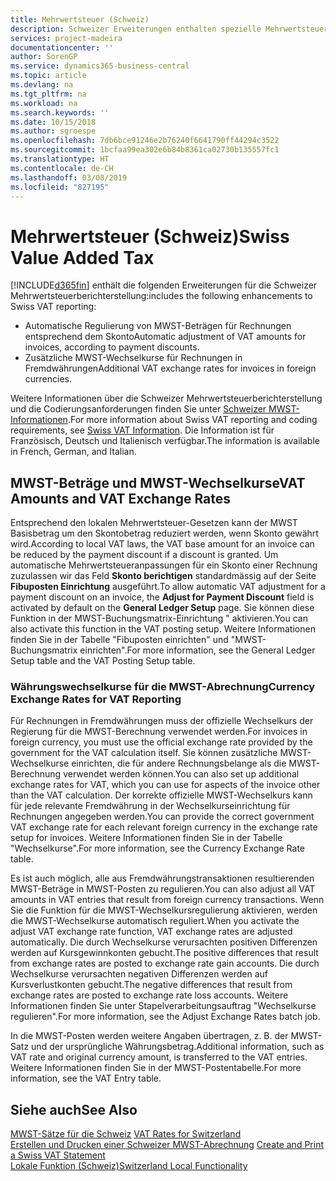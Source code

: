```yaml
---
title: Mehrwertsteuer (Schweiz)
description: Schweizer Erweiterungen enthalten spezielle Mehrwertsteuerberichterstellungsfunktionen.
services: project-madeira
documentationcenter: ''
author: SorenGP
ms.service: dynamics365-business-central
ms.topic: article
ms.devlang: na
ms.tgt_pltfrm: na
ms.workload: na
ms.search.keywords: ''
ms.date: 10/15/2018
ms.author: sgroespe
ms.openlocfilehash: 7db6bce91246e2b76240f6641790ff44294c3522
ms.sourcegitcommit: 1bcfaa99ea302e6b84b8361ca02730b135557fc1
ms.translationtype: HT
ms.contentlocale: de-CH
ms.lasthandoff: 03/08/2019
ms.locfileid: "827195"
---
```

# <a name="swiss-value-added-tax"></a><span data-ttu-id="7f3bc-103">Mehrwertsteuer (Schweiz)</span><span class="sxs-lookup"><span data-stu-id="7f3bc-103">Swiss Value Added Tax</span></span>
[!INCLUDE[d365fin](../../includes/d365fin_md.md)] <span data-ttu-id="7f3bc-104">enthält die folgenden Erweiterungen für die Schweizer Mehrwertsteuerberichterstellung:</span><span class="sxs-lookup"><span data-stu-id="7f3bc-104">includes the following enhancements to Swiss VAT reporting:</span></span>  

- <span data-ttu-id="7f3bc-105">Automatische Regulierung von MWST-Beträgen für Rechnungen entsprechend dem Skonto</span><span class="sxs-lookup"><span data-stu-id="7f3bc-105">Automatic adjustment of VAT amounts for invoices, according to payment discounts.</span></span>  
- <span data-ttu-id="7f3bc-106">Zusätzliche MWST-Wechselkurse für Rechnungen in Fremdwährungen</span><span class="sxs-lookup"><span data-stu-id="7f3bc-106">Additional VAT exchange rates for invoices in foreign currencies.</span></span>  

<span data-ttu-id="7f3bc-107">Weitere Informationen über die Schweizer Mehrwertsteuerberichterstellung und die Codierungsanforderungen finden Sie unter [Schweizer MWST-Informationen](https://www.estv.admin.ch/estv/en/home/estv-suissetax/sw-hersteller.html).</span><span class="sxs-lookup"><span data-stu-id="7f3bc-107">For more information about Swiss VAT reporting and coding requirements, see [Swiss VAT Information](https://www.estv.admin.ch/estv/en/home/estv-suissetax/sw-hersteller.html).</span></span> <span data-ttu-id="7f3bc-108">Die Information ist für Französisch, Deutsch und Italienisch verfügbar.</span><span class="sxs-lookup"><span data-stu-id="7f3bc-108">The information is available in French, German, and Italian.</span></span>  

## <a name="vat-amounts-and-vat-exchange-rates"></a><span data-ttu-id="7f3bc-109">MWST-Beträge und MWST-Wechselkurse</span><span class="sxs-lookup"><span data-stu-id="7f3bc-109">VAT Amounts and VAT Exchange Rates</span></span>  
<span data-ttu-id="7f3bc-110">Entsprechend den lokalen Mehrwertsteuer-Gesetzen kann der MWST Basisbetrag um den Skontobetrag reduziert werden, wenn Skonto gewährt wird.</span><span class="sxs-lookup"><span data-stu-id="7f3bc-110">According to local VAT laws, the VAT base amount for an invoice can be reduced by the payment discount if a discount is granted.</span></span> <span data-ttu-id="7f3bc-111">Um automatische Mehrwertsteueranpassungen für ein Skonto einer Rechnung zuzulassen wir das Feld **Skonto berichtigen** standardmässig auf der Seite **Fibuposten Einrichtung** ausgeführt.</span><span class="sxs-lookup"><span data-stu-id="7f3bc-111">To allow automatic VAT adjustment for a payment discount on an invoice, the **Adjust for Payment Discount** field is activated by default on the **General Ledger Setup** page.</span></span> <span data-ttu-id="7f3bc-112">Sie können diese Funktion in der MWST-Buchungsmatrix-Einrichtung " aktivieren.</span><span class="sxs-lookup"><span data-stu-id="7f3bc-112">You can also activate this function in the VAT posting setup.</span></span> <span data-ttu-id="7f3bc-113">Weitere Informationen finden Sie in der Tabelle "Fibuposten einrichten" und "MWST-Buchungsmatrix einrichten".</span><span class="sxs-lookup"><span data-stu-id="7f3bc-113">For more information, see the General Ledger Setup table and the VAT Posting Setup table.</span></span>  

### <a name="currency-exchange-rates-for-vat-reporting"></a><span data-ttu-id="7f3bc-114">Währungswechselkurse für die MWST-Abrechnung</span><span class="sxs-lookup"><span data-stu-id="7f3bc-114">Currency Exchange Rates for VAT Reporting</span></span>  
<span data-ttu-id="7f3bc-115">Für Rechnungen in Fremdwährungen muss der offizielle Wechselkurs der Regierung für die MWST-Berechnung verwendet werden.</span><span class="sxs-lookup"><span data-stu-id="7f3bc-115">For invoices in foreign currency, you must use the official exchange rate provided by the government for the VAT calculation itself.</span></span> <span data-ttu-id="7f3bc-116">Sie können zusätzliche MWST-Wechselkurse einrichten, die für andere Rechnungsbelange als die MWST-Berechnung verwendet werden können.</span><span class="sxs-lookup"><span data-stu-id="7f3bc-116">You can also set up additional exchange rates for VAT, which you can use for aspects of the invoice other than the VAT calculation.</span></span> <span data-ttu-id="7f3bc-117">Der korrekte offizielle MWST-Wechselkurs kann für jede relevante Fremdwährung in der Wechselkurseinrichtung für Rechnungen angegeben werden.</span><span class="sxs-lookup"><span data-stu-id="7f3bc-117">You can provide the correct government VAT exchange rate for each relevant foreign currency in the exchange rate setup for invoices.</span></span> <span data-ttu-id="7f3bc-118">Weitere Informationen finden Sie in der Tabelle "Wechselkurse".</span><span class="sxs-lookup"><span data-stu-id="7f3bc-118">For more information, see the Currency Exchange Rate table.</span></span>  

<span data-ttu-id="7f3bc-119">Es ist auch möglich, alle aus Fremdwährungstransaktionen resultierenden MWST-Beträge in MWST-Posten zu regulieren.</span><span class="sxs-lookup"><span data-stu-id="7f3bc-119">You can also adjust all VAT amounts in VAT entries that result from foreign currency transactions.</span></span> <span data-ttu-id="7f3bc-120">Wenn Sie die Funktion für die MWST-Wechselkursregulierung aktivieren, werden die MWST-Wechselkurse automatisch reguliert.</span><span class="sxs-lookup"><span data-stu-id="7f3bc-120">When you activate the adjust VAT exchange rate function, VAT exchange rates are adjusted automatically.</span></span> <span data-ttu-id="7f3bc-121">Die durch Wechselkurse verursachten positiven Differenzen werden auf Kursgewinnkonten gebucht.</span><span class="sxs-lookup"><span data-stu-id="7f3bc-121">The positive differences that result from exchange rates are posted to exchange rate gain accounts.</span></span> <span data-ttu-id="7f3bc-122">Die durch Wechselkurse verursachten negativen Differenzen werden auf Kursverlustkonten gebucht.</span><span class="sxs-lookup"><span data-stu-id="7f3bc-122">The negative differences that result from exchange rates are posted to exchange rate loss accounts.</span></span> <span data-ttu-id="7f3bc-123">Weitere Informationen finden Sie unter Stapelverarbeitungsauftrag "Wechselkurse regulieren".</span><span class="sxs-lookup"><span data-stu-id="7f3bc-123">For more information, see the Adjust Exchange Rates batch job.</span></span>  

<span data-ttu-id="7f3bc-124">In die MWST-Posten werden weitere Angaben übertragen, z. B. der MWST-Satz und der ursprüngliche Währungsbetrag.</span><span class="sxs-lookup"><span data-stu-id="7f3bc-124">Additional information, such as VAT rate and original currency amount, is transferred to the VAT entries.</span></span> <span data-ttu-id="7f3bc-125">Weitere Informationen finden Sie in der MWST-Postentabelle.</span><span class="sxs-lookup"><span data-stu-id="7f3bc-125">For more information, see the VAT Entry table.</span></span>  

## <a name="see-also"></a><span data-ttu-id="7f3bc-126">Siehe auch</span><span class="sxs-lookup"><span data-stu-id="7f3bc-126">See Also</span></span>  
 <span data-ttu-id="7f3bc-127">[MWST-Sätze für die Schweiz](vat-rates-for-switzerland.md) </span><span class="sxs-lookup"><span data-stu-id="7f3bc-127">[VAT Rates for Switzerland](vat-rates-for-switzerland.md) </span></span>  
 <span data-ttu-id="7f3bc-128">[Erstellen und Drucken einer Schweizer MWST-Abrechnung](how-to-create-and-print-a-swiss-vat-statement.md) </span><span class="sxs-lookup"><span data-stu-id="7f3bc-128">[Create and Print a Swiss VAT Statement](how-to-create-and-print-a-swiss-vat-statement.md) </span></span>  
 [<span data-ttu-id="7f3bc-129">Lokale Funktion (Schweiz)</span><span class="sxs-lookup"><span data-stu-id="7f3bc-129">Switzerland Local Functionality</span></span>](switzerland-local-functionality.md)   
